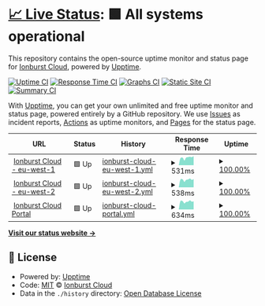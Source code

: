 # [📈 Live Status](https://status.ionburst.cloud): <!--live status--> **🟩 All systems operational**

This repository contains the open-source uptime monitor and status page for [Ionburst Cloud](https://ionburst.cloud), powered by [Upptime](https://github.com/upptime/upptime).

[![Uptime CI](https://github.com/ionburstcloud/status/workflows/Uptime%20CI/badge.svg)](https://github.com/ionburstcloud/status/actions?query=workflow%3A%22Uptime+CI%22)
[![Response Time CI](https://github.com/ionburstcloud/status/workflows/Response%20Time%20CI/badge.svg)](https://github.com/ionburstcloud/status/actions?query=workflow%3A%22Response+Time+CI%22)
[![Graphs CI](https://github.com/ionburstcloud/status/workflows/Graphs%20CI/badge.svg)](https://github.com/ionburstcloud/status/actions?query=workflow%3A%22Graphs+CI%22)
[![Static Site CI](https://github.com/ionburstcloud/status/workflows/Static%20Site%20CI/badge.svg)](https://github.com/ionburstcloud/status/actions?query=workflow%3A%22Static+Site+CI%22)
[![Summary CI](https://github.com/ionburstcloud/status/workflows/Summary%20CI/badge.svg)](https://github.com/ionburstcloud/status/actions?query=workflow%3A%22Summary+CI%22)

With [Upptime](https://upptime.js.org), you can get your own unlimited and free uptime monitor and status page, powered entirely by a GitHub repository. We use [Issues](https://github.com/ionburstcloud/status/issues) as incident reports, [Actions](https://github.com/ionburstcloud/status/actions) as uptime monitors, and [Pages](https://status.ionburst.cloud) for the status page.

<!--start: status pages-->
<!-- This summary is generated by Upptime (https://github.com/upptime/upptime) -->
<!-- Do not edit this manually, your changes will be overwritten -->
<!-- prettier-ignore -->
| URL | Status | History | Response Time | Uptime |
| --- | ------ | ------- | ------------- | ------ |
| <img alt="" src="https://favicons.githubusercontent.com/api.eu-west-1.ionburst.cloud" height="13"> [Ionburst Cloud - eu-west-1](https://api.eu-west-1.ionburst.cloud/web/check) | 🟩 Up | [ionburst-cloud-eu-west-1.yml](https://github.com/ionburstcloud/status/commits/HEAD/history/ionburst-cloud-eu-west-1.yml) | <details><summary><img alt="Response time graph" src="./graphs/ionburst-cloud-eu-west-1/response-time-week.png" height="20"> 531ms</summary><br><a href="https://status.ionburst.cloud/history/ionburst-cloud-eu-west-1"><img alt="Response time 531" src="https://img.shields.io/endpoint?url=https%3A%2F%2Fraw.githubusercontent.com%2Fionburstcloud%2Fstatus%2FHEAD%2Fapi%2Fionburst-cloud-eu-west-1%2Fresponse-time.json"></a><br><a href="https://status.ionburst.cloud/history/ionburst-cloud-eu-west-1"><img alt="24-hour response time 631" src="https://img.shields.io/endpoint?url=https%3A%2F%2Fraw.githubusercontent.com%2Fionburstcloud%2Fstatus%2FHEAD%2Fapi%2Fionburst-cloud-eu-west-1%2Fresponse-time-day.json"></a><br><a href="https://status.ionburst.cloud/history/ionburst-cloud-eu-west-1"><img alt="7-day response time 531" src="https://img.shields.io/endpoint?url=https%3A%2F%2Fraw.githubusercontent.com%2Fionburstcloud%2Fstatus%2FHEAD%2Fapi%2Fionburst-cloud-eu-west-1%2Fresponse-time-week.json"></a><br><a href="https://status.ionburst.cloud/history/ionburst-cloud-eu-west-1"><img alt="30-day response time 531" src="https://img.shields.io/endpoint?url=https%3A%2F%2Fraw.githubusercontent.com%2Fionburstcloud%2Fstatus%2FHEAD%2Fapi%2Fionburst-cloud-eu-west-1%2Fresponse-time-month.json"></a><br><a href="https://status.ionburst.cloud/history/ionburst-cloud-eu-west-1"><img alt="1-year response time 531" src="https://img.shields.io/endpoint?url=https%3A%2F%2Fraw.githubusercontent.com%2Fionburstcloud%2Fstatus%2FHEAD%2Fapi%2Fionburst-cloud-eu-west-1%2Fresponse-time-year.json"></a></details> | <details><summary><a href="https://status.ionburst.cloud/history/ionburst-cloud-eu-west-1">100.00%</a></summary><a href="https://status.ionburst.cloud/history/ionburst-cloud-eu-west-1"><img alt="All-time uptime 100.00%" src="https://img.shields.io/endpoint?url=https%3A%2F%2Fraw.githubusercontent.com%2Fionburstcloud%2Fstatus%2FHEAD%2Fapi%2Fionburst-cloud-eu-west-1%2Fuptime.json"></a><br><a href="https://status.ionburst.cloud/history/ionburst-cloud-eu-west-1"><img alt="24-hour uptime 100.00%" src="https://img.shields.io/endpoint?url=https%3A%2F%2Fraw.githubusercontent.com%2Fionburstcloud%2Fstatus%2FHEAD%2Fapi%2Fionburst-cloud-eu-west-1%2Fuptime-day.json"></a><br><a href="https://status.ionburst.cloud/history/ionburst-cloud-eu-west-1"><img alt="7-day uptime 100.00%" src="https://img.shields.io/endpoint?url=https%3A%2F%2Fraw.githubusercontent.com%2Fionburstcloud%2Fstatus%2FHEAD%2Fapi%2Fionburst-cloud-eu-west-1%2Fuptime-week.json"></a><br><a href="https://status.ionburst.cloud/history/ionburst-cloud-eu-west-1"><img alt="30-day uptime 100.00%" src="https://img.shields.io/endpoint?url=https%3A%2F%2Fraw.githubusercontent.com%2Fionburstcloud%2Fstatus%2FHEAD%2Fapi%2Fionburst-cloud-eu-west-1%2Fuptime-month.json"></a><br><a href="https://status.ionburst.cloud/history/ionburst-cloud-eu-west-1"><img alt="1-year uptime 100.00%" src="https://img.shields.io/endpoint?url=https%3A%2F%2Fraw.githubusercontent.com%2Fionburstcloud%2Fstatus%2FHEAD%2Fapi%2Fionburst-cloud-eu-west-1%2Fuptime-year.json"></a></details>
| <img alt="" src="https://favicons.githubusercontent.com/api.eu-west-2.ionburst.cloud" height="13"> [Ionburst Cloud - eu-west-2](https://api.eu-west-2.ionburst.cloud/web/check) | 🟩 Up | [ionburst-cloud-eu-west-2.yml](https://github.com/ionburstcloud/status/commits/HEAD/history/ionburst-cloud-eu-west-2.yml) | <details><summary><img alt="Response time graph" src="./graphs/ionburst-cloud-eu-west-2/response-time-week.png" height="20"> 538ms</summary><br><a href="https://status.ionburst.cloud/history/ionburst-cloud-eu-west-2"><img alt="Response time 538" src="https://img.shields.io/endpoint?url=https%3A%2F%2Fraw.githubusercontent.com%2Fionburstcloud%2Fstatus%2FHEAD%2Fapi%2Fionburst-cloud-eu-west-2%2Fresponse-time.json"></a><br><a href="https://status.ionburst.cloud/history/ionburst-cloud-eu-west-2"><img alt="24-hour response time 579" src="https://img.shields.io/endpoint?url=https%3A%2F%2Fraw.githubusercontent.com%2Fionburstcloud%2Fstatus%2FHEAD%2Fapi%2Fionburst-cloud-eu-west-2%2Fresponse-time-day.json"></a><br><a href="https://status.ionburst.cloud/history/ionburst-cloud-eu-west-2"><img alt="7-day response time 538" src="https://img.shields.io/endpoint?url=https%3A%2F%2Fraw.githubusercontent.com%2Fionburstcloud%2Fstatus%2FHEAD%2Fapi%2Fionburst-cloud-eu-west-2%2Fresponse-time-week.json"></a><br><a href="https://status.ionburst.cloud/history/ionburst-cloud-eu-west-2"><img alt="30-day response time 538" src="https://img.shields.io/endpoint?url=https%3A%2F%2Fraw.githubusercontent.com%2Fionburstcloud%2Fstatus%2FHEAD%2Fapi%2Fionburst-cloud-eu-west-2%2Fresponse-time-month.json"></a><br><a href="https://status.ionburst.cloud/history/ionburst-cloud-eu-west-2"><img alt="1-year response time 538" src="https://img.shields.io/endpoint?url=https%3A%2F%2Fraw.githubusercontent.com%2Fionburstcloud%2Fstatus%2FHEAD%2Fapi%2Fionburst-cloud-eu-west-2%2Fresponse-time-year.json"></a></details> | <details><summary><a href="https://status.ionburst.cloud/history/ionburst-cloud-eu-west-2">100.00%</a></summary><a href="https://status.ionburst.cloud/history/ionburst-cloud-eu-west-2"><img alt="All-time uptime 100.00%" src="https://img.shields.io/endpoint?url=https%3A%2F%2Fraw.githubusercontent.com%2Fionburstcloud%2Fstatus%2FHEAD%2Fapi%2Fionburst-cloud-eu-west-2%2Fuptime.json"></a><br><a href="https://status.ionburst.cloud/history/ionburst-cloud-eu-west-2"><img alt="24-hour uptime 100.00%" src="https://img.shields.io/endpoint?url=https%3A%2F%2Fraw.githubusercontent.com%2Fionburstcloud%2Fstatus%2FHEAD%2Fapi%2Fionburst-cloud-eu-west-2%2Fuptime-day.json"></a><br><a href="https://status.ionburst.cloud/history/ionburst-cloud-eu-west-2"><img alt="7-day uptime 100.00%" src="https://img.shields.io/endpoint?url=https%3A%2F%2Fraw.githubusercontent.com%2Fionburstcloud%2Fstatus%2FHEAD%2Fapi%2Fionburst-cloud-eu-west-2%2Fuptime-week.json"></a><br><a href="https://status.ionburst.cloud/history/ionburst-cloud-eu-west-2"><img alt="30-day uptime 100.00%" src="https://img.shields.io/endpoint?url=https%3A%2F%2Fraw.githubusercontent.com%2Fionburstcloud%2Fstatus%2FHEAD%2Fapi%2Fionburst-cloud-eu-west-2%2Fuptime-month.json"></a><br><a href="https://status.ionburst.cloud/history/ionburst-cloud-eu-west-2"><img alt="1-year uptime 100.00%" src="https://img.shields.io/endpoint?url=https%3A%2F%2Fraw.githubusercontent.com%2Fionburstcloud%2Fstatus%2FHEAD%2Fapi%2Fionburst-cloud-eu-west-2%2Fuptime-year.json"></a></details>
| <img alt="" src="https://favicons.githubusercontent.com/portal.ionburst.cloud" height="13"> [Ionburst Cloud Portal](https://portal.ionburst.cloud) | 🟩 Up | [ionburst-cloud-portal.yml](https://github.com/ionburstcloud/status/commits/HEAD/history/ionburst-cloud-portal.yml) | <details><summary><img alt="Response time graph" src="./graphs/ionburst-cloud-portal/response-time-week.png" height="20"> 634ms</summary><br><a href="https://status.ionburst.cloud/history/ionburst-cloud-portal"><img alt="Response time 634" src="https://img.shields.io/endpoint?url=https%3A%2F%2Fraw.githubusercontent.com%2Fionburstcloud%2Fstatus%2FHEAD%2Fapi%2Fionburst-cloud-portal%2Fresponse-time.json"></a><br><a href="https://status.ionburst.cloud/history/ionburst-cloud-portal"><img alt="24-hour response time 649" src="https://img.shields.io/endpoint?url=https%3A%2F%2Fraw.githubusercontent.com%2Fionburstcloud%2Fstatus%2FHEAD%2Fapi%2Fionburst-cloud-portal%2Fresponse-time-day.json"></a><br><a href="https://status.ionburst.cloud/history/ionburst-cloud-portal"><img alt="7-day response time 634" src="https://img.shields.io/endpoint?url=https%3A%2F%2Fraw.githubusercontent.com%2Fionburstcloud%2Fstatus%2FHEAD%2Fapi%2Fionburst-cloud-portal%2Fresponse-time-week.json"></a><br><a href="https://status.ionburst.cloud/history/ionburst-cloud-portal"><img alt="30-day response time 634" src="https://img.shields.io/endpoint?url=https%3A%2F%2Fraw.githubusercontent.com%2Fionburstcloud%2Fstatus%2FHEAD%2Fapi%2Fionburst-cloud-portal%2Fresponse-time-month.json"></a><br><a href="https://status.ionburst.cloud/history/ionburst-cloud-portal"><img alt="1-year response time 634" src="https://img.shields.io/endpoint?url=https%3A%2F%2Fraw.githubusercontent.com%2Fionburstcloud%2Fstatus%2FHEAD%2Fapi%2Fionburst-cloud-portal%2Fresponse-time-year.json"></a></details> | <details><summary><a href="https://status.ionburst.cloud/history/ionburst-cloud-portal">100.00%</a></summary><a href="https://status.ionburst.cloud/history/ionburst-cloud-portal"><img alt="All-time uptime 100.00%" src="https://img.shields.io/endpoint?url=https%3A%2F%2Fraw.githubusercontent.com%2Fionburstcloud%2Fstatus%2FHEAD%2Fapi%2Fionburst-cloud-portal%2Fuptime.json"></a><br><a href="https://status.ionburst.cloud/history/ionburst-cloud-portal"><img alt="24-hour uptime 100.00%" src="https://img.shields.io/endpoint?url=https%3A%2F%2Fraw.githubusercontent.com%2Fionburstcloud%2Fstatus%2FHEAD%2Fapi%2Fionburst-cloud-portal%2Fuptime-day.json"></a><br><a href="https://status.ionburst.cloud/history/ionburst-cloud-portal"><img alt="7-day uptime 100.00%" src="https://img.shields.io/endpoint?url=https%3A%2F%2Fraw.githubusercontent.com%2Fionburstcloud%2Fstatus%2FHEAD%2Fapi%2Fionburst-cloud-portal%2Fuptime-week.json"></a><br><a href="https://status.ionburst.cloud/history/ionburst-cloud-portal"><img alt="30-day uptime 100.00%" src="https://img.shields.io/endpoint?url=https%3A%2F%2Fraw.githubusercontent.com%2Fionburstcloud%2Fstatus%2FHEAD%2Fapi%2Fionburst-cloud-portal%2Fuptime-month.json"></a><br><a href="https://status.ionburst.cloud/history/ionburst-cloud-portal"><img alt="1-year uptime 100.00%" src="https://img.shields.io/endpoint?url=https%3A%2F%2Fraw.githubusercontent.com%2Fionburstcloud%2Fstatus%2FHEAD%2Fapi%2Fionburst-cloud-portal%2Fuptime-year.json"></a></details>

<!--end: status pages-->

[**Visit our status website →**](https://status.ionburst.cloud)

## 📄 License

- Powered by: [Upptime](https://github.com/upptime/upptime)
- Code: [MIT](./LICENSE) © [Ionburst Cloud](https://ionburst.cloud)
- Data in the `./history` directory: [Open Database License](https://opendatacommons.org/licenses/odbl/1-0/)
